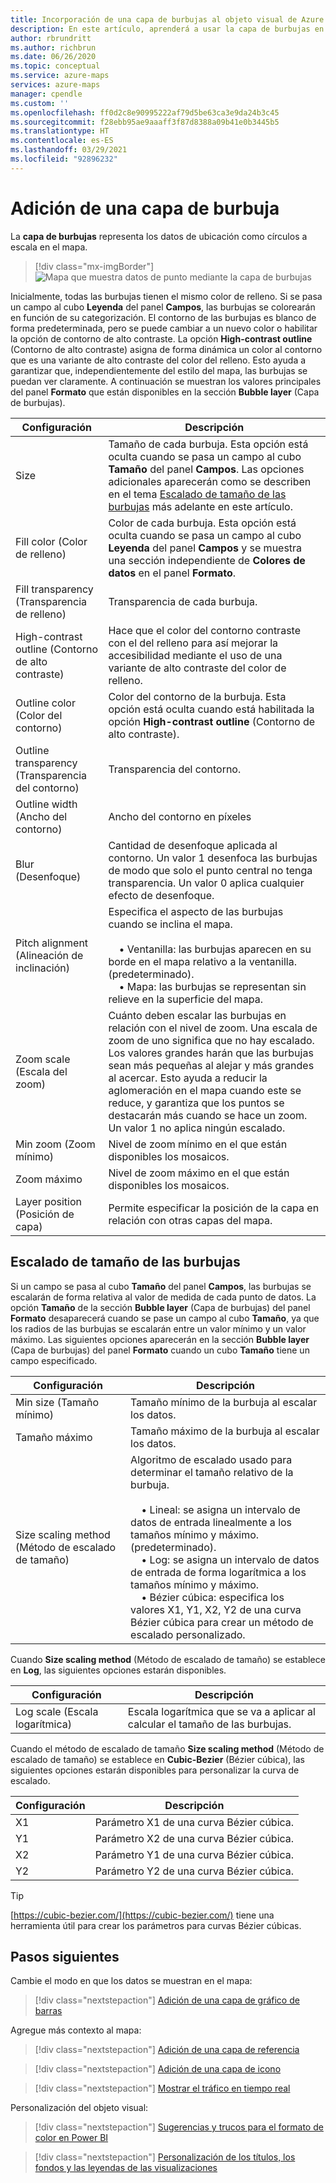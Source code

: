 ```yaml
---
title: Incorporación de una capa de burbujas al objeto visual de Azure Maps en Power BI | Microsoft Azure Maps
description: En este artículo, aprenderá a usar la capa de burbujas en el objeto visual de Microsoft Azure Maps para Power BI.
author: rbrundritt
ms.author: richbrun
ms.date: 06/26/2020
ms.topic: conceptual
ms.service: azure-maps
services: azure-maps
manager: cpendle
ms.custom: ''
ms.openlocfilehash: ff0d2c8e90995222af79d5be63ca3e9da24b3c45
ms.sourcegitcommit: f28ebb95ae9aaaff3f87d8388a09b41e0b3445b5
ms.translationtype: HT
ms.contentlocale: es-ES
ms.lasthandoff: 03/29/2021
ms.locfileid: "92896232"
---
```

# <a name="add-a-bubble-layer"></a>Adición de una capa de burbuja

La **capa de burbujas** representa los datos de ubicación como círculos a escala en el mapa.

> [!div class="mx-imgBorder"]
> ![Mapa que muestra datos de punto mediante la capa de burbujas](media/power-bi-visual/bubble-layer-with-legend-color.png)

Inicialmente, todas las burbujas tienen el mismo color de relleno. Si se pasa un campo al cubo **Leyenda** del panel **Campos**, las burbujas se colorearán en función de su categorización. El contorno de las burbujas es blanco de forma predeterminada, pero se puede cambiar a un nuevo color o habilitar la opción de contorno de alto contraste. La opción **High-contrast outline** (Contorno de alto contraste) asigna de forma dinámica un color al contorno que es una variante de alto contraste del color del relleno. Esto ayuda a garantizar que, independientemente del estilo del mapa, las burbujas se puedan ver claramente. A continuación se muestran los valores principales del panel **Formato** que están disponibles en la sección **Bubble layer** (Capa de burbujas).

| Configuración               | Descripción    |
|-----------------------|----------------|
| Size                  | Tamaño de cada burbuja. Esta opción está oculta cuando se pasa un campo al cubo **Tamaño** del panel **Campos**. Las opciones adicionales aparecerán como se describen en el tema [Escalado de tamaño de las burbujas](#bubble-size-scaling) más adelante en este artículo. |
| Fill color (Color de relleno)            | Color de cada burbuja. Esta opción está oculta cuando se pasa un campo al cubo **Leyenda** del panel **Campos** y se muestra una sección independiente de **Colores de datos** en el panel **Formato**. |
| Fill transparency (Transparencia de relleno)     | Transparencia de cada burbuja. |
| High-contrast outline (Contorno de alto contraste) | Hace que el color del contorno contraste con el del relleno para así mejorar la accesibilidad mediante el uso de una variante de alto contraste del color de relleno. |
| Outline color (Color del contorno)         | Color del contorno de la burbuja. Esta opción está oculta cuando está habilitada la opción **High-contrast outline** (Contorno de alto contraste). |
| Outline transparency (Transparencia del contorno)  | Transparencia del contorno. |
| Outline width (Ancho del contorno)         | Ancho del contorno en píxeles |
| Blur (Desenfoque)                  | Cantidad de desenfoque aplicada al contorno. Un valor 1 desenfoca las burbujas de modo que solo el punto central no tenga transparencia. Un valor 0 aplica cualquier efecto de desenfoque. |
| Pitch alignment (Alineación de inclinación)       | Especifica el aspecto de las burbujas cuando se inclina el mapa. <br/><br/>&nbsp;&nbsp;&nbsp;&nbsp;• Ventanilla: las burbujas aparecen en su borde en el mapa relativo a la ventanilla. (predeterminado).<br/>&nbsp;&nbsp;&nbsp;&nbsp;• Mapa: las burbujas se representan sin relieve en la superficie del mapa. |
| Zoom scale (Escala del zoom)            | Cuánto deben escalar las burbujas en relación con el nivel de zoom. Una escala de zoom de uno significa que no hay escalado. Los valores grandes harán que las burbujas sean más pequeñas al alejar y más grandes al acercar. Esto ayuda a reducir la aglomeración en el mapa cuando este se reduce, y garantiza que los puntos se destacarán más cuando se hace un zoom. Un valor 1 no aplica ningún escalado. |
| Min zoom (Zoom mínimo)              | Nivel de zoom mínimo en el que están disponibles los mosaicos. |
| Zoom máximo              | Nivel de zoom máximo en el que están disponibles los mosaicos. |
| Layer position (Posición de capa)        | Permite especificar la posición de la capa en relación con otras capas del mapa. |

## <a name="bubble-size-scaling"></a>Escalado de tamaño de las burbujas

Si un campo se pasa al cubo **Tamaño** del panel **Campos**, las burbujas se escalarán de forma relativa al valor de medida de cada punto de datos. La opción **Tamaño** de la sección **Bubble layer** (Capa de burbujas) del panel **Formato** desaparecerá cuando se pase un campo al cubo **Tamaño**, ya que los radios de las burbujas se escalarán entre un valor mínimo y un valor máximo. Las siguientes opciones aparecerán en la sección **Bubble layer** (Capa de burbujas) del panel **Formato** cuando un cubo **Tamaño** tiene un campo especificado.

| Configuración             | Descripción  |
|---------------------|--------------|
| Min size (Tamaño mínimo)            | Tamaño mínimo de la burbuja al escalar los datos.|
| Tamaño máximo            | Tamaño máximo de la burbuja al escalar los datos.|
| Size scaling method (Método de escalado de tamaño) | Algoritmo de escalado usado para determinar el tamaño relativo de la burbuja.<br/><br/>&nbsp;&nbsp;&nbsp;&nbsp;• Lineal: se asigna un intervalo de datos de entrada linealmente a los tamaños mínimo y máximo. (predeterminado).<br/>&nbsp;&nbsp;&nbsp;&nbsp;• Log: se asigna un intervalo de datos de entrada de forma logarítmica a los tamaños mínimo y máximo.<br/>&nbsp;&nbsp;&nbsp;&nbsp;• Bézier cúbica: especifica los valores X1, Y1, X2, Y2 de una curva Bézier cúbica para crear un método de escalado personalizado. |

Cuando **Size scaling method** (Método de escalado de tamaño) se establece en **Log**, las siguientes opciones estarán disponibles.

| Configuración   | Descripción      |
|-----------|------------------|
| Log scale (Escala logarítmica) | Escala logarítmica que se va a aplicar al calcular el tamaño de las burbujas. |

Cuando el método de escalado de tamaño **Size scaling method** (Método de escalado de tamaño) se establece en **Cubic-Bezier** (Bézier cúbica), las siguientes opciones estarán disponibles para personalizar la curva de escalado.

| Configuración | Descripción                           |
|---------|---------------------------------------|
| X1      | Parámetro X1 de una curva Bézier cúbica. |
| Y1      | Parámetro X2 de una curva Bézier cúbica. |
| X2      | Parámetro Y1 de una curva Bézier cúbica. |
| Y2      | Parámetro Y2 de una curva Bézier cúbica. |

> [!TIP]
> [https://cubic-bezier.com/](https://cubic-bezier.com/) tiene una herramienta útil para crear los parámetros para curvas Bézier cúbicas.

## <a name="next-steps"></a>Pasos siguientes

Cambie el modo en que los datos se muestran en el mapa:

> [!div class="nextstepaction"]
> [Adición de una capa de gráfico de barras](power-bi-visual-add-bar-chart-layer.md)

Agregue más contexto al mapa:

> [!div class="nextstepaction"]
> [Adición de una capa de referencia](power-bi-visual-add-reference-layer.md)

> [!div class="nextstepaction"]
> [Adición de una capa de icono](power-bi-visual-add-tile-layer.md)

> [!div class="nextstepaction"]
> [Mostrar el tráfico en tiempo real](power-bi-visual-show-real-time-traffic.md)

Personalización del objeto visual:

> [!div class="nextstepaction"]
> [Sugerencias y trucos para el formato de color en Power BI](/power-bi/visuals/service-tips-and-tricks-for-color-formatting)

> [!div class="nextstepaction"]
> [Personalización de los títulos, los fondos y las leyendas de las visualizaciones](/power-bi/visuals/power-bi-visualization-customize-title-background-and-legend)